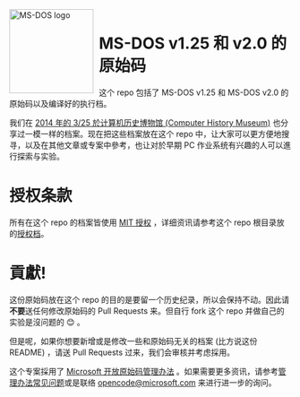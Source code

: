 <img width="150" height="150" align="left" style="float: left; margin: 0 10px 0 0;" alt="MS-DOS logo" src="https://github.com/Microsoft/MS-DOS/blob/master/msdos-logo.png">

# MS-DOS v1.25 和 v2.0 的原始码
这个 repo 包括了 MS-DOS v1.25 和 MS-DOS v2.0 的原始码以及编译好的执行档。

我们在 [2014 年的 3/25 於计算机历史博物馆 (Computer History Museum)](http://www.computerhistory.org/atchm/microsoft-ms-dos-early-source-code/) 也分享过一模一样的档案。现在把这些档案放在这个 repo 中，让大家可以更方便地搜寻，以及在其他文章或专案中參考，也让对於早期 PC 作业系统有兴趣的人可以進行探索与实验。

# 授权条款
所有在这个 repo 的档案皆使用 [MIT 授权](https://en.wikipedia.org/wiki/MIT_License) ，详细资讯请参考这个 repo 根目录放的[授权档](https://github.com/Microsoft/MS-DOS/blob/master/LICENSE.md)。

# 貢獻!
这份原始码放在这个 repo 的目的是要留一个历史纪录，所以会保持不动。因此请**不要**送任何修改原始码的 Pull Requests 来。但自行 fork 这个 repo 并做自己的实验是沒问题的 😊 。

但是呢，如果你想要新增或是修改一些和原始码无关的档案 (比方说这份 README) ，请送 Pull Requests 过来，我们会审核并考虑採用。

这个专案採用了 [Microsoft 开放原始码管理办法](https://opensource.microsoft.com/codeofconduct/) 。如果需要更多资讯，请参考[管理办法常见问题](https://opensource.microsoft.com/codeofconduct/faq/)或是联络 [opencode@microsoft.com](mailto:opencode@microsoft.com) 来进行进一步的询问。
